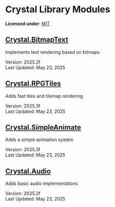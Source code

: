 # Crystal Library Modules

**Licensed under**: [MIT](https://github.com/Crystal2D/libs?tab=MIT-1-ov-file#readme)


## [Crystal.BitmapText](https://github.com/Crystal2D/libraries/tree/main/Crystal.BitmapText)
Implements text rendering based on bitmaps

Version: 2025.2f<br>
Last Updated: May 23, 2025

## [Crystal.RPGTiles](https://github.com/Crystal2D/libraries/tree/main/Crystal.RPGTiles)
Adds fast tiles and tilemap rendering

Version: 2025.3f<br>
Last Updated: May 23, 2025

## [Crystal.SimpleAnimate](https://github.com/Crystal2D/libraries/tree/main/Crystal.SimpleAnimate)

Adds a simple animation system

Version: 2025.3f<br>
Last Updated: May 23, 2025

## [Crystal.Audio](https://github.com/Crystal2D/libraries/tree/main/Crystal.Audio)

Adds basic audio implementations

Version: 2025.2f<br>
Last Updated: May 23, 2025